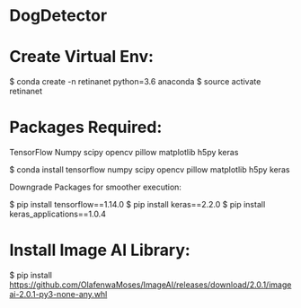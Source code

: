 # DogDetector

# Create Virtual Env:
$ conda create -n retinanet python=3.6 anaconda
$ source activate retinanet

# Packages Required:
TensorFlow
Numpy
scipy
opencv
pillow
matplotlib
h5py
keras

$ conda install tensorflow numpy scipy opencv pillow matplotlib h5py keras

Downgrade Packages for smoother execution:

$ pip install tensorflow==1.14.0
$ pip install keras==2.2.0
$ pip install keras_applications==1.0.4

# Install Image AI Library:

$ pip install https://github.com/OlafenwaMoses/ImageAI/releases/download/2.0.1/imageai-2.0.1-py3-none-any.whl


